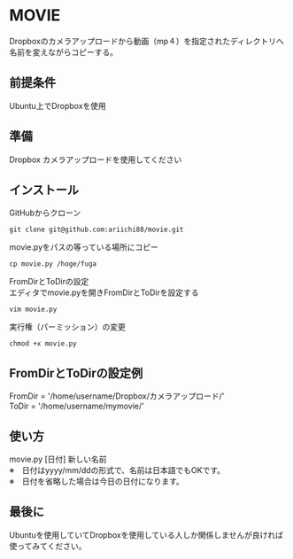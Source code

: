# MOVIE   
Dropboxのカメラアップロードから動画（mp４）を指定されたディレクトリへ名前を変えながらコピーする。  

## 前提条件
Ubuntu上でDropboxを使用  

## 準備
Dropbox カメラアップロードを使用してください  

## インストール
GitHubからクローン  
```
git clone git@github.com:ariichi88/movie.git
```
movie.pyをパスの等っている場所にコピー 
```
cp movie.py /hoge/fuga
```
FromDirとToDirの設定  
エディタでmovie.pyを開きFromDirとToDirを設定する  
```
vim movie.py
```
実行権（パーミッション）の変更 
```
chmod +x movie.py
```

## FromDirとToDirの設定例
FromDir = '/home/username/Dropbox/カメラアップロード/'  
ToDir = '/home/username/mymovie/'  

## 使い方
movie.py [日付] 新しい名前  
※　日付はyyyy/mm/ddの形式で、名前は日本語でもOKです。  
※　日付を省略した場合は今日の日付になります。  

## 最後に
Ubuntuを使用していてDropboxを使用している人しか関係しませんが良ければ使ってみてください。  
